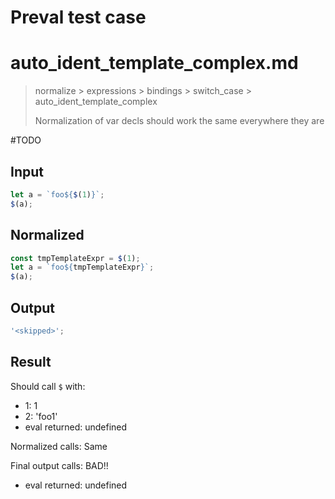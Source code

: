 # Preval test case

# auto_ident_template_complex.md

> normalize > expressions > bindings > switch_case > auto_ident_template_complex
>
> Normalization of var decls should work the same everywhere they are

#TODO

## Input

`````js filename=intro
let a = `foo${$(1)}`;
$(a);
`````

## Normalized

`````js filename=intro
const tmpTemplateExpr = $(1);
let a = `foo${tmpTemplateExpr}`;
$(a);
`````

## Output

`````js filename=intro
'<skipped>';
`````

## Result

Should call `$` with:
 - 1: 1
 - 2: 'foo1'
 - eval returned: undefined

Normalized calls: Same

Final output calls: BAD!!
 - eval returned: undefined
